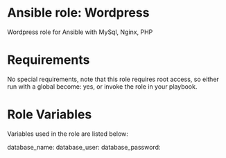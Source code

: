 # Ansible role: Wordpress
Wordpress role for Ansible with MySql, Nginx, PHP

# Requirements 
No special requirements, note that this role requires root access, so either run with a global become: yes, or invoke the role in your playbook.

# Role Variables
Variables used in the role are listed below:

database_name:
database_user:
database_password:
